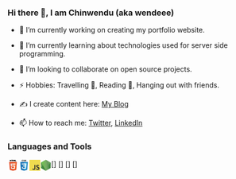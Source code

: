 ### Hi there 👋, I am Chinwendu (aka wendeee)

- 🔭 I’m currently working on creating my portfolio website.
- 🌱 I’m currently learning about technologies used for server side programming.

- 👯 I’m looking to collaborate on open source projects.

- ⚡ Hobbies: Travelling 🚀, Reading 📙, Hanging out with friends.

- ✍ I create content here: [My Blog](https://chinwendu.hashnode.dev/)

- 📫 How to reach me: [Twitter](https://www.twitter.com/_ChinwenduE),   [LinkedIn](https://www.linkedin.com/in/enyinna-chinwendu-promise/)



### Languages and Tools
[<img align="left" src="https://raw.githubusercontent.com/github/explore/80688e429a7d4ef2fca1e82350fe8e3517d3494d/topics/html/html.png" alt="HTML5 icon" width="22px" >]
[<img align="left" src="https://raw.githubusercontent.com/github/explore/80688e429a7d4ef2fca1e82350fe8e3517d3494d/topics/css/css.png" alt="CSS3 icon" width="22px">]
[<img align="left" src="https://raw.githubusercontent.com/github/explore/80688e429a7d4ef2fca1e82350fe8e3517d3494d/topics/javascript/javascript.png" alt="JS icon" width="22px">]
[<img align="left" src="https://raw.githubusercontent.com/github/explore/80688e429a7d4ef2fca1e82350fe8e3517d3494d/topics/nodejs/nodejs.png" alt="JS icon" width="22px">]


<!--
**wendeee/wendeee** is a ✨ _special_ ✨ repository because its `README.md` (this file) appears on your GitHub profile.

Here are some ideas to get you started:

- 🔭 I’m currently working on ...
- 🌱 I’m currently learning ...
- 👯 I’m looking to collaborate on ...
- 🤔 I’m looking for help with ...
- 💬 Ask me about ...
- 📫 How to reach me: ...
- 😄 Pronouns: ...
- ⚡ Fun fact: ...
-->
